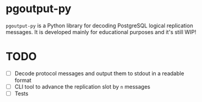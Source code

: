 # pgoutput-py

`pgoutput-py` is a Python library for decoding PostgreSQL logical replication messages. It is developed mainly for educational purposes and it's still WIP!

# TODO
- [ ] Decode protocol messages and output them to stdout in a readable format
- [ ] CLI tool to advance the replication slot by `n` messages
- [ ] Tests
